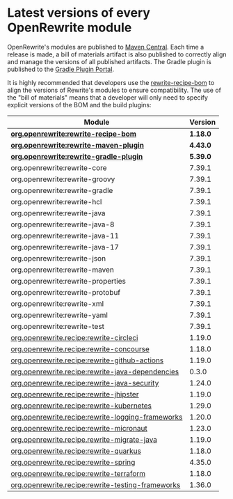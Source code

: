 # Latest versions of every OpenRewrite module

OpenRewrite's modules are published to [Maven Central](https://search.maven.org/search?q=org.openrewrite). Each time a release is made, a bill of materials artifact is also published to correctly align and manage the versions of all published artifacts. The Gradle plugin is published to the [Gradle Plugin Portal](https://plugins.gradle.org/plugin/org.openrewrite.rewrite).

It is highly recommended that developers use the [rewrite-recipe-bom](https://github.com/openrewrite/rewrite-recipe-bom) to align the versions of Rewrite's modules to ensure compatibility. The use of the "bill of materials" means that a developer will only need to specify explicit versions of the BOM and the build plugins:

| Module                                            | Version    |
| ------------------------------------------------- | ---------- |
| **[org.openrewrite:rewrite-recipe-bom](https://github.com/openrewrite/rewrite-recipe-bom)**            | **1.18.0** |
| **[org.openrewrite:rewrite-maven-plugin](https://github.com/openrewrite/rewrite-maven-plugin)**          | **4.43.0** |
| **[org.openrewrite:rewrite-gradle-plugin](https://github.com/openrewrite/rewrite-gradle-plugin)**         | **5.39.0** |
| org.openrewrite:rewrite-core                      | 7.39.1     |
| org.openrewrite:rewrite-groovy                    | 7.39.1     |
| org.openrewrite:rewrite-gradle                    | 7.39.1     |
| org.openrewrite:rewrite-hcl                       | 7.39.1     |
| org.openrewrite:rewrite-java                      | 7.39.1     |
| org.openrewrite:rewrite-java-8                    | 7.39.1     |
| org.openrewrite:rewrite-java-11                   | 7.39.1     |
| org.openrewrite:rewrite-java-17                   | 7.39.1     |
| org.openrewrite:rewrite-json                      | 7.39.1     |
| org.openrewrite:rewrite-maven                     | 7.39.1     |
| org.openrewrite:rewrite-properties                | 7.39.1     |
| org.openrewrite:rewrite-protobuf                  | 7.39.1     |
| org.openrewrite:rewrite-xml                       | 7.39.1     |
| org.openrewrite:rewrite-yaml                      | 7.39.1     |
| org.openrewrite:rewrite-test                      | 7.39.1     |
| [org.openrewrite.recipe:rewrite-circleci](https://github.com/openrewrite/rewrite-circleci)           | 1.19.0     |
| [org.openrewrite.recipe:rewrite-concourse](https://github.com/openrewrite/rewrite-concourse)          | 1.18.0     |
| [org.openrewrite.recipe:rewrite-github-actions](https://github.com/openrewrite/rewrite-github-actions)     | 1.19.0     |
| [org.openrewrite.recipe:rewrite-java-dependencies](https://github.com/openrewrite/rewrite-java-dependencies) | 0.3.0     |
| [org.openrewrite.recipe:rewrite-java-security](https://github.com/openrewrite/rewrite-java-security)      | 1.24.0     |
| [org.openrewrite.recipe:rewrite-jhipster](https://github.com/openrewrite/rewrite-jhipster)           | 1.19.0     |
| [org.openrewrite.recipe:rewrite-kubernetes](https://github.com/openrewrite/rewrite-kubernetes)         | 1.29.0     |
| [org.openrewrite.recipe:rewrite-logging-frameworks](https://github.com/openrewrite/rewrite-logging-frameworks) | 1.20.0     |
| [org.openrewrite.recipe:rewrite-micronaut](https://github.com/openrewrite/rewrite-micronaut)          | 1.23.0     |
| [org.openrewrite.recipe.rewrite-migrate-java](https://github.com/openrewrite/rewrite-migrate-java)       | 1.19.0     |
| [org.openrewrite.recipe:rewrite-quarkus](https://github.com/openrewrite/rewrite-quarkus)            | 1.18.0     |
| [org.openrewrite.recipe:rewrite-spring](https://github.com/openrewrite/rewrite-spring)             | 4.35.0     |
| [org.openrewrite.recipe:rewrite-terraform](https://github.com/openrewrite/rewrite-terraform)          | 1.18.0     |
| [org.openrewrite.recipe:rewrite-testing-frameworks](https://github.com/openrewrite/rewrite-testing-frameworks) | 1.36.0     |
